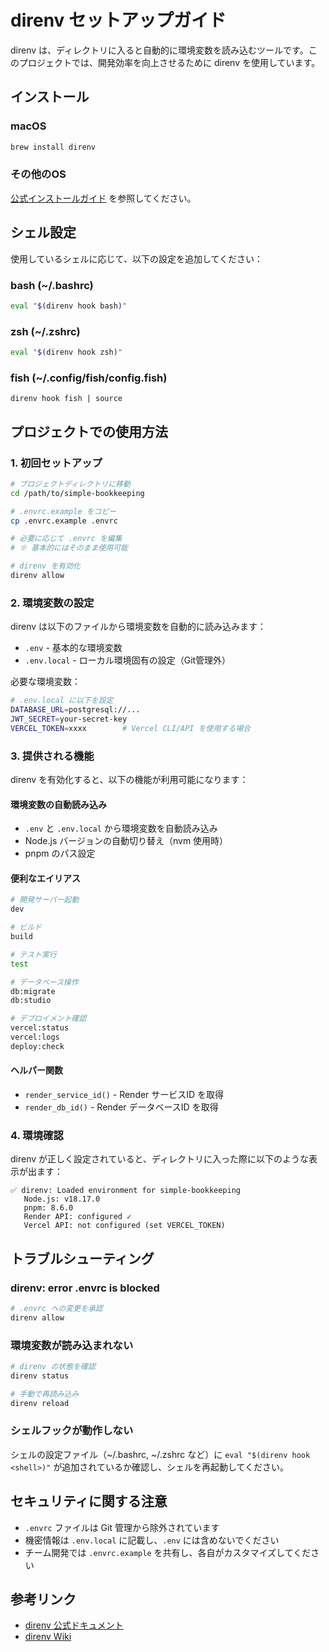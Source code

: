 # direnv セットアップガイド

direnv は、ディレクトリに入ると自動的に環境変数を読み込むツールです。このプロジェクトでは、開発効率を向上させるために direnv を使用しています。

## インストール

### macOS

```bash
brew install direnv
```

### その他のOS

[公式インストールガイド](https://direnv.net/docs/installation.html) を参照してください。

## シェル設定

使用しているシェルに応じて、以下の設定を追加してください：

### bash (~/.bashrc)

```bash
eval "$(direnv hook bash)"
```

### zsh (~/.zshrc)

```bash
eval "$(direnv hook zsh)"
```

### fish (~/.config/fish/config.fish)

```fish
direnv hook fish | source
```

## プロジェクトでの使用方法

### 1. 初回セットアップ

```bash
# プロジェクトディレクトリに移動
cd /path/to/simple-bookkeeping

# .envrc.example をコピー
cp .envrc.example .envrc

# 必要に応じて .envrc を編集
# ※ 基本的にはそのまま使用可能

# direnv を有効化
direnv allow
```

### 2. 環境変数の設定

direnv は以下のファイルから環境変数を自動的に読み込みます：

- `.env` - 基本的な環境変数
- `.env.local` - ローカル環境固有の設定（Git管理外）

必要な環境変数：

```bash
# .env.local に以下を設定
DATABASE_URL=postgresql://...
JWT_SECRET=your-secret-key
VERCEL_TOKEN=xxxx        # Vercel CLI/API を使用する場合
```

### 3. 提供される機能

direnv を有効化すると、以下の機能が利用可能になります：

#### 環境変数の自動読み込み

- `.env` と `.env.local` から環境変数を自動読み込み
- Node.js バージョンの自動切り替え（nvm 使用時）
- pnpm のパス設定

#### 便利なエイリアス

```bash
# 開発サーバー起動
dev

# ビルド
build

# テスト実行
test

# データベース操作
db:migrate
db:studio

# デプロイメント確認
vercel:status
vercel:logs
deploy:check
```

#### ヘルパー関数

- `render_service_id()` - Render サービスID を取得
- `render_db_id()` - Render データベースID を取得

### 4. 環境確認

direnv が正しく設定されていると、ディレクトリに入った際に以下のような表示が出ます：

```
✅ direnv: Loaded environment for simple-bookkeeping
   Node.js: v18.17.0
   pnpm: 8.6.0
   Render API: configured ✓
   Vercel API: not configured (set VERCEL_TOKEN)
```

## トラブルシューティング

### direnv: error .envrc is blocked

```bash
# .envrc への変更を承認
direnv allow
```

### 環境変数が読み込まれない

```bash
# direnv の状態を確認
direnv status

# 手動で再読み込み
direnv reload
```

### シェルフックが動作しない

シェルの設定ファイル（~/.bashrc, ~/.zshrc など）に `eval "$(direnv hook <shell>)"` が追加されているか確認し、シェルを再起動してください。

## セキュリティに関する注意

- `.envrc` ファイルは Git 管理から除外されています
- 機密情報は `.env.local` に記載し、`.env` には含めないでください
- チーム開発では `.envrc.example` を共有し、各自がカスタマイズしてください

## 参考リンク

- [direnv 公式ドキュメント](https://direnv.net/)
- [direnv Wiki](https://github.com/direnv/direnv/wiki)
